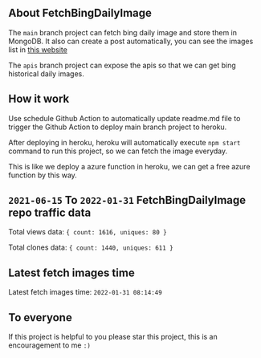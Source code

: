 ## About FetchBingDailyImage

The `main` branch project can fetch bing daily image and store them in MongoDB.
It also can create a post automatically, you can see the images list in [this website](https://oursalbum.netlify.app)

The `apis` branch project can expose the apis so that we can get bing historical daily images.

## How it work

Use schedule Github Action to automatically update readme.md file to trigger the Github Action to deploy main branch project to heroku.

After deploying in heroku, heroku will automatically execute `npm start` command to run this project, so we can fetch the image everyday.

This is like we deploy a azure function in heroku, we can get a free azure function by this way.

## `2021-06-15` To `2022-01-31` FetchBingDailyImage repo traffic data

Total views data: `{ count: 1616, uniques: 80 }`

Total clones data: `{ count: 1440, uniques: 611 }`

## Latest fetch images time

Latest fetch images time: `2022-01-31 08:14:49`

## To everyone

If this project is helpful to you please star this project, this is an encouragement to me `:)`



